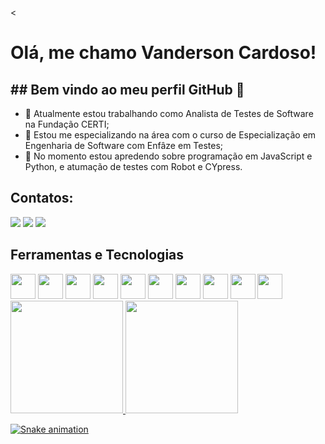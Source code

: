 <<h1> Olá, me chamo Vanderson Cardoso! </h1>
 
<h2> ## Bem vindo ao meu perfil GitHub 👋 </h2>

- 🔭 Atualmente estou trabalhando como Analista de Testes de Software na Fundação CERTI;
- 🌱 Estou me especializando na área com o curso de Especialização em Engenharia de Software com Enfâze em Testes;
- 👯 No momento estou apredendo sobre programação em JavaScript e Python, e atumação de testes com Robot e CYpress.

 ## Contatos:

<div>
<a href="https://instagram.com/van_kardoso" target="_blank"><img loading="lazy" src="https://img.shields.io/badge/-Instagram-%23E4405F?style=for-the-badge&logo=instagram&logoColor=white" target="_blank"></a> <a href = "mailto:vderson08@gmail.com"><img loading="lazy" src="https://img.shields.io/badge/Gmail-D14836?style=for-the-badge&logo=gmail&logoColor=white" target="_blank"></a> <a href="https://www.linkedin.com/in/van-card07" target="_blank"><img loading="lazy" src="https://img.shields.io/badge/-LinkedIn-%230077B5?style=for-the-badge&logo=linkedin&logoColor=white" target="_blank"></a>   
</div> 

## Ferramentas e Tecnologias
<div>
 <img src="https://cdn.jsdelivr.net/gh/devicons/devicon@latest/icons/python/python-original.svg" width="40" height="40"/>
 
 <img src="https://cdn.jsdelivr.net/gh/devicons/devicon@latest/icons/javascript/javascript-original.svg" width="40" height="40"/>
          
 <img src="https://cdn.jsdelivr.net/gh/devicons/devicon@latest/icons/html5/html5-original.svg" width="40" height="40"/>

 <img src="https://cdn.jsdelivr.net/gh/devicons/devicon@latest/icons/css3/css3-original.svg" width="40" height="40"/>
 
 <img src="https://cdn.jsdelivr.net/gh/devicons/devicon@latest/icons/cypressio/cypressio-original.svg" width="40" height="40"/>
                  
 <img src="https://cdn.jsdelivr.net/gh/devicons/devicon@latest/icons/postman/postman-original.svg" width="40" height="40"/>

 <img src="https://cdn.jsdelivr.net/gh/devicons/devicon@latest/icons/insomnia/insomnia-original.svg" width="40" height="40" />
          
 <img src="https://cdn.jsdelivr.net/gh/devicons/devicon@latest/icons/jira/jira-original-wordmark.svg" width="40" height="40"/>
          
 <img src="https://cdn.jsdelivr.net/gh/devicons/devicon@latest/icons/bitbucket/bitbucket-original-wordmark.svg" width="40" height="40"/>
                            
 <img loading="lazy" src="https://cdn.jsdelivr.net/gh/devicons/devicon/icons/git/git-original.svg" width="40" height="40"/> 
</div>


<div>
<a href="https://github.com/vandersoncr">
<img loading="lazy" height="180em" src="https://github-readme-stats.vercel.app/api/top-langs/?username=vandersoncr&layout=compact&langs_count=7&theme=dracula"/>
<img loading="lazy" height="180em" src="https://github-readme-stats.vercel.app/api/?username=vandersoncr&show_icons=true&theme=dracula&include_all_commits=true&count_private=true"/>
</div>

![Snake animation](https://github.com/vandersoncr/vandersoncr/blob/output/github-contribution-grid-snake.svg)
 


